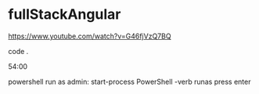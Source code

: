 # fullStackAngular

https://www.youtube.com/watch?v=G46fjVzQ7BQ

code .

54:00

powershell run as admin:
 start-process PowerShell -verb runas
 press enter
 
